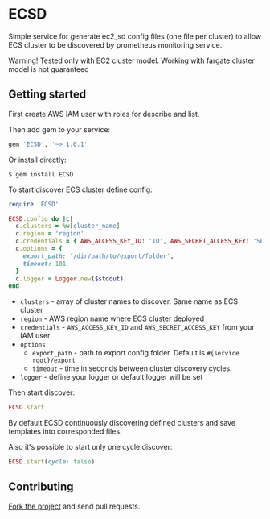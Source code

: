# ECSD

Simple service for generate ec2_sd config files (one file per cluster) 
to allow ECS cluster to be discovered by prometheus monitoring service.

Warning! Tested only with EC2 cluster model. 
Working with fargate cluster model is not guaranteed

## Getting started

First create AWS IAM user with roles for describe and list.

Then add gem to your service:
```ruby
gem 'ECSD', '~> 1.0.1'
```
Or install directly:
```
$ gem install ECSD
```

To start discover ECS cluster define config:
```ruby
require 'ECSD'

ECSD.config do |c|
  c.clusters = %w[cluster_name]
  c.region = 'region'
  c.credentials = { AWS_ACCESS_KEY_ID: 'ID', AWS_SECRET_ACCESS_KEY: 'SECRET' }
  c.options = { 
    export_path: '/dir/path/to/export/folder',
    timeout: 101
  }
  c.logger = Logger.new($stdout)
end
```

- `clusters` - array of cluster names to discover. Same name as ECS cluster
- `region` - AWS region name where ECS cluster deployed
- `credentials` - `AWS_ACCESS_KEY_ID` and `AWS_SECRET_ACCESS_KEY` from your IAM user
- `options`
    - `export_path` - path to export config folder. Default is `#{service root}/export`
    - `timeout` - time in seconds between cluster discovery cycles.
- `logger` - define your logger or default logger will be set

Then start discover:
```ruby
ECSD.start
```
By default ECSD continuously discovering defined clusters and save templates into
corresponded files.

Also it's possible to start only one cycle discover:
```ruby
ECSD.start(cycle: false)
```

## Contributing

[Fork the project](https://github.com/Ad1n/ECSD) and send pull
requests.